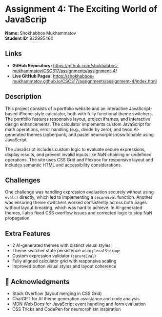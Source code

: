 
# Assignment 4: The Exciting World of JavaScrip

**Name:** Shokhabbos Mukhammatov  
**Student ID:** 922995460

##  Links
- **GitHub Repository:** https://github.com/shokhabbos-mukhammatov/CSC317/assignments/assignment-4/
- **Live GitHub Pages:** https://shokhabbos-mukhammatov.github.io/CSC317/assignments/assignment-4/index.html

##  Description
This project consists of a portfolio website and an interactive JavaScript-based iPhone-style calculator, 
both with fully functional theme switchers. The portfolio features responsive layout, project iframes, 
and interactive design enhancements. The calculator implements custom JavaScript for math operations,
error handling (e.g., divide by zero), and twoo AI-generated themes (cyberpunk, and pastel neumorphism)switchable using JavaScript.

The JavaScript includes custom logic to evaluate secure expressions, display results, 
and prevent invalid inputs like NaN chaining or undefined operations.
The site uses CSS Grid and Flexbox for responsive layout and includes semantic HTML and accessibility considerations.

##  Challenges
One challenge was handling expression evaluation securely without using `eval()` directly,
which led to implementing a `secureEval` function. 
Another was ensuring theme switchers worked consistently across both pages without layout breaking,
which was hard to achieve.
In AI-generated themes, I also fixed CSS overflow issues and corrected logic to stop NaN propagation.

##  Extra Features
- 2 AI-generated themes with distinct visual styles
- Theme switcher state persistence using `localStorage`
- Custom expression validator (`secureEval`)
- Fully aligned calculator grid with responsive scaling
-  Improved button visual styles and layout coherence

## 🙏 Acknowledgments
- Stack Overflow (layout merging in CSS Grid)
- ChatGPT for AI theme generation assistance and code analysis
- MDN Web Docs for JavaScript event handling and form evaluation
- CSS Tricks and CodePen for neumorphism inspiration
